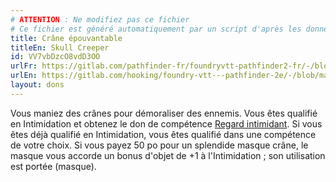 ```yaml
---
# ATTENTION : Ne modifiez pas ce fichier
# Ce fichier est généré automatiquement par un script d'après les données du module Foundry VTT officiel et de sa traduction
title: Crâne épouvantable
titleEn: Skull Creeper
id: VV7vbDzcO8vdD3OO
urlFr: https://gitlab.com/pathfinder-fr/foundryvtt-pathfinder2-fr/-/blob/master/data/feats/VV7vbDzcO8vdD3OO.htm
urlEn: https://gitlab.com/hooking/foundry-vtt---pathfinder-2e/-/blob/master/packs/data/feats.db/skull-creeper.json
layout: dons
---
```

Vous maniez des crânes pour démoraliser des ennemis. Vous êtes qualifié en Intimidation et obtenez le don de compétence [Regard intimidant](regard-intimidant.html). Si vous êtes déjà qualifié en Intimidation, vous êtes qualifié dans une compétence de votre choix. Si vous payez 50 po pour un splendide masque crâne, le masque vous accorde un bonus d'objet de +1 à  l'Intimidation ; son utilisation est portée (masque).
